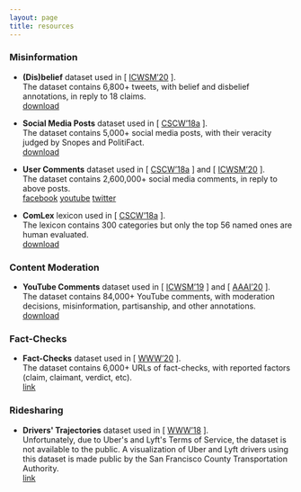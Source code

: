 ```yaml
---
layout: page
title: resources
---
```

### Misinformation

* **(Dis)belief** dataset used in \[ [ICWSM’20](/publications/icwsm20_paper.pdf) \].  
The dataset contains 6,800+ tweets, with belief and disbelief annotations, in reply to 18 claims.  
[<span class="label label-grey">download</span>](annotations.zip)

* **Social Media Posts** dataset used in \[ [CSCW’18a](/publications/cscw18a_paper.pdf) \].  
The dataset contains 5,000+ social media posts, with their veracity judged by Snopes and PolitiFact.  
[<span class="label label-grey">download</span>](factchecks.csv)

* **User Comments** dataset used in \[ [CSCW’18a](/publications/cscw18a_paper.pdf) \] and \[ [ICWSM’20](/publications/icwsm20_paper.pdf) \].  
The dataset contains 2,600,000+ social media comments, in reply to above posts.  
[<span class="label label-grey">facebook</span>](comments/facebook.bz2) [<span class="label label-grey">youtube</span>](comments/youtube.bz2) [<span class="label label-grey">twitter</span>](comments/twitter.bz2)

* **ComLex** lexicon used in \[ [CSCW’18a](/publications/cscw18a_paper.pdf) \].  
The lexicon contains 300 categories but only the top 56 named ones are human evaluated.  
[<span class="label label-grey">download</span>](ComLex.csv)

### Content Moderation

* **YouTube Comments** dataset used in \[ [ICWSM’19](/publications/icwsm19_paper.pdf) \] and \[ [AAAI’20](/publications/aaai20_paper.pdf) \].  
The dataset contains 84,000+ YouTube comments, with moderation decisions, misinformation, partisanship, and other annotations.  
[<span class="label label-grey">download</span>](youtube_comments.csv)

### Fact-Checks

* **Fact-Checks** dataset used in \[ [WWW’20](/publications/www20_paper.pdf) \].  
The dataset contains 6,000+ URLs of fact-checks, with reported factors (claim, claimant, verdict, etc).  
[<span class="label label-grey">link</span>](https://datacommons.org/factcheck)

### Ridesharing

* **Drivers' Trajectories** dataset used in \[ [WWW’18](/publications/www18_paper.pdf) \].  
Unfortunately, due to Uber's and Lyft's Terms of Service, the dataset is not available to the public. A visualization of Uber and Lyft drivers using this dataset is made public by the San Francisco County Transportation Authority.  
[<span class="label label-grey">link</span>](https://tncstoday.sfcta.org)
